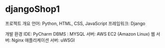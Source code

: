 # djangoShop1
프로젝트 개요 언어: Python, HTML, CSS, JavaScript 프레임워크: Django

개발 환경 IDE: PyCharm DBMS : MYSQL 서버: AWS EC2 (Amazon Linux) 웹 서버: Nginx 애플리케이션 서버: uWSGI

